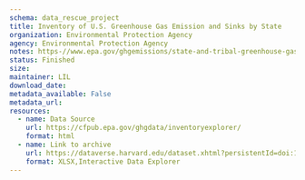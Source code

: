 ```yaml
---
schema: data_rescue_project 
title: Inventory of U.S. Greenhouse Gas Emission and Sinks by State
organization: Environmental Protection Agency
agency: Environmental Protection Agency
notes: https-//www.epa.gov/ghgemissions/state-and-tribal-greenhouse-gas-data-and-resources - Downloadable data; maps and charts might not be readily obtained/reproduced
status: Finished
size: 
maintainer: LIL
download_date: 
metadata_available: False
metadata_url: 
resources:
  - name: Data Source
    url: https://cfpub.epa.gov/ghgdata/inventoryexplorer/
    format: html
  - name: Link to archive
    url: https://dataverse.harvard.edu/dataset.xhtml?persistentId=doi:10.7910/DVN/3VIXG4
    format: XLSX,Interactive Data Explorer
---
```

